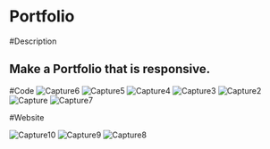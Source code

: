 # Portfolio

#Description
## Make a Portfolio that is responsive.

#Code
![Capture6](https://user-images.githubusercontent.com/108630160/183774094-3170eab3-8ea2-4488-b4cc-f5a77ff8292b.JPG)
![Capture5](https://user-images.githubusercontent.com/108630160/183774096-2400d9ea-83c4-483d-b04e-51f3ff329ee0.JPG)
![Capture4](https://user-images.githubusercontent.com/108630160/183774097-9fe57cd1-89d7-4fb7-afc9-dc4938195aec.JPG)
![Capture3](https://user-images.githubusercontent.com/108630160/183774098-f0508e61-5b0b-49ca-ac80-10c677d32042.JPG)
![Capture2](https://user-images.githubusercontent.com/108630160/183774099-a140c90f-6c15-4ddd-b631-aa53d32df192.JPG)
![Capture](https://user-images.githubusercontent.com/108630160/183774100-6c5bc11e-ee21-454c-8075-26474f079f73.JPG)
![Capture7](https://user-images.githubusercontent.com/108630160/183774101-44666ba5-6281-46b3-b4a6-38a568b5e9e6.JPG)

#Website

![Capture10](https://user-images.githubusercontent.com/108630160/183774139-e44a0642-57c1-4ccc-9e88-0e928f42d74d.JPG)
![Capture9](https://user-images.githubusercontent.com/108630160/183774141-5d59c659-8af6-468d-9f08-bde971439b9b.JPG)
![Capture8](https://user-images.githubusercontent.com/108630160/183774142-d0c74913-d746-4ca5-9687-cf92fb0029fb.JPG)
